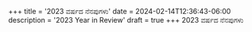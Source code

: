 +++
title = '2023 ವರ್ಷದ ನೆನಪುಗಳು'
date = 2024-02-14T12:36:43-06:00
description = '2023 Year in Review'
draft = true
+++
2023 ವರ್ಷದ ನೆನಪುಗಳು